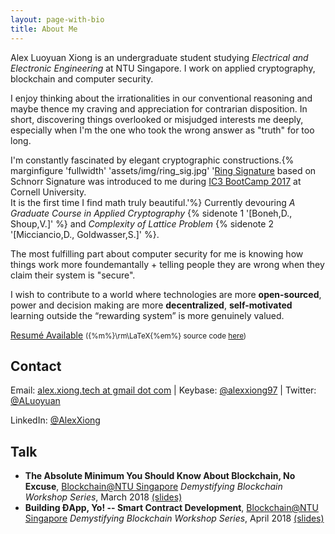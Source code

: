 ```yaml
---
layout: page-with-bio
title: About Me
---
```

Alex Luoyuan Xiong is an undergraduate student studying _Electrical and Electronic Engineering_ at NTU Singapore. I work on applied cryptography, blockchain and computer security.

I enjoy thinking about the irrationalities in our conventional reasoning and maybe thence my craving and appreciation for contrarian disposition. In short, discovering things overlooked or misjudged interests me deeply, especially when I'm the one who took the wrong answer as "truth" for too long.

I'm constantly fascinated by elegant cryptographic constructions.{% marginfigure  'fullwidth' 'assets/img/ring_sig.jpg' '<a href="https://en.wikipedia.org/wiki/Ring_signature">Ring Signature</a> based on Schnorr Signature was introduced to me during <a href="http://www.initc3.org/events/2017-07-13-IC3-Ethereum-Crypto-Boot-Camp-at-Cornell-University.html">IC3 BootCamp 2017</a> at <a>Cornell University</a>. <br> It is the first time I find math truly beautiful.'%} Currently devouring _A Graduate Course in Applied Cryptography_ {% sidenote 1 '[Boneh,D., Shoup,V.]' %} and _Complexity of Lattice Problem_ {% sidenote 2 '[Micciancio,D., Goldwasser,S.]' %}.

The most fulfilling part about computer security for me is knowing how things work more foundemantally + telling people they are wrong when they claim their system is "secure".

I wish to contribute to a world where technologies are more __open-sourced__, power and decision making are more __decentralized__, __self-motivated__ learning outside the “rewarding system” is more genuinely valued.

[Resum&#233; Available](../assets/docs/resume.pdf) <small>({%m%}\rm\LaTeX{%em%} source code [here](https://github.com/AlexXiong97/resume))</small>

## Contact
Email: [alex.xiong.tech at gmail dot com](mailto:alex.xiong.tech@gmail.com)
| Keybase: [@alexxiong97](https://keybase.io/alexxiong97)
| Twitter: [@ALuoyuan](https://twitter.com/ALuoyuan)

LinkedIn: [@AlexXiong](https://www.linkedin.com/in/luoyuanxiong/)

## Talk
- **The Absolute Minimum You Should Know About Blockchain, No Excuse**, [Blockchain@NTU Singapore](https://www.facebook.com/NTUBlockchain/) *Demystifying Blockchain Workshop Series*, March 2018 [(slides)](../assets/docs/Demystifying_Blockchain.pdf)
- **Building &#272;App, Yo! -- Smart Contract Development**, [Blockchain@NTU Singapore](https://www.facebook.com/NTUBlockchain/) *Demystifying Blockchain Workshop Series*, April 2018 [(slides)](../assets/docs/smart_contract_dev.pdf)
